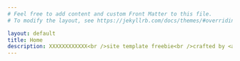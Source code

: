 ```yaml
---
# Feel free to add content and custom Front Matter to this file.
# To modify the layout, see https://jekyllrb.com/docs/themes/#overriding-theme-defaults

layout: default
title: Home
description: XXXXXXXXXXXX<br />site template freebie<br />crafted by <a href="http://html5up.net">HTML5 UP</a>.
---
```

